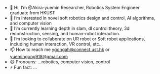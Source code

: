 - 👋 Hi, I’m @Akira-yuemin Researcher, Robotics System Engineer graduate from HKUST
- 👀 I’m interested in novel soft robotics design and control, AI algorithms, and computer vision 
- 🌱 I’m currently learning depth in slam, dl control theory, 3d reconstruction, sensing, and human-robot interaction.
- 💞️ I’m looking to collaborate on UR robot or Soft robot applications, including human interaction, VR control, etc...
- 📫 How to reach me ygongah@connect.ust.hk or yuemingong918@gmail.com
- 😄 Pronouns: ...robotics, computer vision, control
- ⚡ Fun fact: ...

<!---
Akira-yuemin/Akira-yuemin is a ✨ special ✨ repository because its `README.md` (this file) appears on your GitHub profile.
You can click the Preview link to take a look at your changes.
--->
